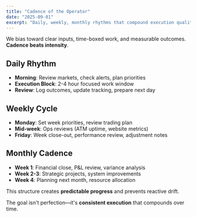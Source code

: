 ```yaml
---
title: "Cadence of the Operator"
date: "2025-09-01"
excerpt: "Daily, weekly, monthly rhythms that compound execution quality."
---
```


We bias toward clear inputs, time-boxed work, and measurable outcomes. **Cadence beats intensity**.

## Daily Rhythm

- **Morning**: Review markets, check alerts, plan priorities
- **Execution Block**: 2-4 hour focused work window
- **Review**: Log outcomes, update tracking, prepare next day

## Weekly Cycle

- **Monday**: Set week priorities, review trading plan
- **Mid-week**: Ops reviews (ATM uptime, website metrics)
- **Friday**: Week close-out, performance review, adjustment notes

## Monthly Cadence

- **Week 1**: Financial close, P&L review, variance analysis
- **Week 2-3**: Strategic projects, system improvements
- **Week 4**: Planning next month, resource allocation

This structure creates **predictable progress** and prevents reactive drift.

The goal isn't perfection—it's **consistent execution** that compounds over time.

